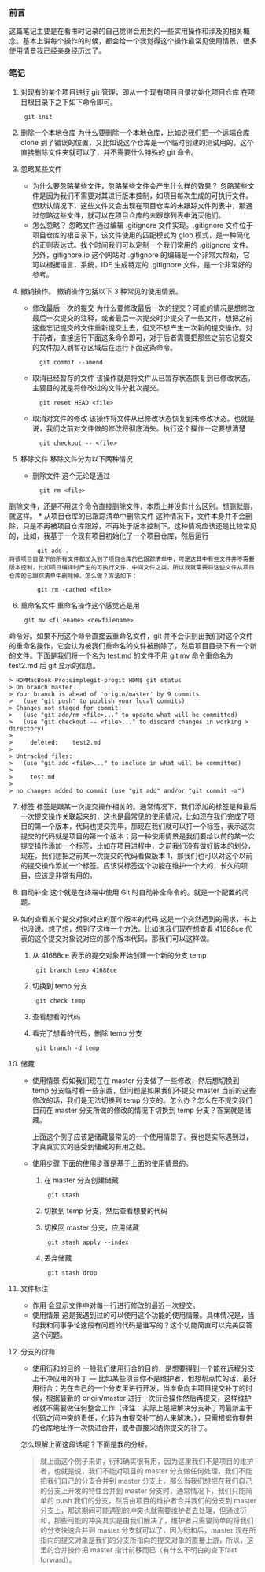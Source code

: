 ### 前言
这篇笔记主要是在看书时记录的自己觉得会用到的一些实用操作和涉及的相关概念。基本上讲每个操作的时候，都会给一个我觉得这个操作最常见使用情景，很多使用情景我已经亲身经历过了。

### 笔记
1. 对现有的某个项目进行 git 管理，即从一个现有项目目录初始化项目仓库
    在项目根目录下之下如下命令即可。
    
        git init
2. 删除一个本地仓库
    为什么要删除一个本地仓库，比如说我们把一个远端仓库 clone 到了错误的位置，又比如说这个仓库是一个临时创建的测试用的。这个直接删除文件夹就可以了，并不需要什么特殊的 git 命令。
    
3. 忽略某些文件
    * 为什么要忽略某些文件，忽略某些文件会产生什么样的效果？
        忽略某些文件是因为我们不需要对其进行版本控制，如项目每次生成的可执行文件。但默认情况下，这些文件又会出现在项目仓库的未跟踪文件列表中，那通过忽略这些文件，就可以在项目仓库的未跟踪列表中消灭他们。
    * 怎么忽略？
        忽略文件通过编辑 .gitignore 文件实现。.gitignore 文件位于项目仓库的根目录下，该文件使用的匹配模式为 glob 模式，是一种简化的正则表达式。找个时间我们可以定制一个我们常用的 .gitignore 文件。另外，gitignore.io 这个网站对 .gitignore 的编辑是一个非常大帮助，它可以根据语言，系统，IDE 生成特定的 .gitignore 文件，是一个非常好的参考。

4. 撤销操作。
    撤销操作包括以下 3 种常见的使用情景。
    * 修改最后一次的提交
        为什么要修改最后一次的提交？可能的情况是想修改最后一次提交的注释，或者最后一次提交时少提交了一些文件，想把之前这些忘记提交的文件重新提交上去，但又不想产生一次新的提交操作。对于前者，直接运行下面这条命令即可，对于后者需要把那些之前忘记提交的文件加入到暂存区域后在运行下面这条命令。

            git commit --amend
    * 取消已经暂存的文件
        该操作就是将文件从已暂存状态恢复到已修改状态。主要目的就是将修改过的文件分批次提交。

            git reset HEAD <file>
    * 取消对文件的修改
        该操作将文件从已修改状态恢复到未修改状态。也就是说，我们之前对文件做的修改将彻底消失。执行这个操作一定要想清楚

            git checkout -- <file>
            
5. 移除文件
    移除文件分为以下两种情况
    * 删除文件
        这个无论是通过

            git rm <file>
删除文件，还是不用这个命令直接删除文件，本质上并没有什么区别。想删就删，就这样。
    * 从项目仓库的已跟踪清单中删除文件
        这种情况下，文件本身并不会删除，只是不再被项目仓库跟踪，不再处于版本控制下。这种情况应该还是比较常见的，比如，我基于一个现有项目初始化了一个项目仓库，然后运行
        
            git add .
    将该项目目录下的所有文件都加入到了项目仓库的已跟踪清单中，可是这其中有些文件并不需要版本控制，比如项目编译时产生的可执行文件，中间文件之类，所以我就需要将这些文件从项目仓库的已跟踪清单中删除掉。怎么做？方法如下：

            git rm -cached <file> 
6. 重命名文件
    重命名操作这个感觉还是用
    
        git mv <filename> <newfilename>
命令好。如果不用这个命令直接去重命名文件，git 并不会识别出我们对这个文件的重命名操作，它会认为被我们重命名的文件被删除了，然后项目目录下有一个新的文件。下面是我们将一个名为 test.md 的文件不用 git mv 命令重命名为 test2.md 后 git 显示的信息。

    > HDMMacBook-Pro:simplegit-progit HDM$ git status
    > On branch master
    > Your branch is ahead of 'origin/master' by 9 commits.
    >   (use "git push" to publish your local commits)
    > Changes not staged for commit:
    >   (use "git add/rm <file>..." to update what will be committed)
    >   (use "git checkout -- <file>..." to discard changes in working > directory)
    > 
    >     deleted:    test2.md
    > 
    > Untracked files:
    >   (use "git add <file>..." to include in what will be committed)
    > 
    >     test.md
    > 
    > no changes added to commit (use "git add" and/or "git commit -a")

7. 标签
    标签是跟某一次提交操作相关的。通常情况下，我们添加的标签是和最后一次提交操作关联起来的，这也是最常见的使用情况，比如现在我们完成了项目的第一个版本，代码也提交完毕，那现在我们就可以打一个标签，表示这次提交的代码就是项目的第一个版本；另一种使用情景是我们要给以前的某一次提交操作添加一个标签，比如在项目进程中，之前我们没有做好版本的划分，现在，我们想把之前某一次提交的代码看做版本 1，那我们也可以对这个以前的提交操作添加一个标签。应该说标签这个功能在维护一个大的，长久的项目，应该是非常有用的。

8. 自动补全
    这个就是在终端中使用 Git 时自动补全命令的。就是一个配置的问题。

9. 如何查看某个提交对象对应的那个版本的代码
    这是一个突然遇到的需求，书上也没说。想了想，想到了这样一个方法。比如说我们现在想查看 41688ce 代表的这个提交对象说对应的那个版本代码，那我们可以这样做。
    
    1. 从 41688ce 表示的提交对象开始创建一个新的分支 temp

            git branch temp 41688ce
    2. 切换到 temp 分支

            git check temp
    3. 查看想看的代码
    4. 看完了想看的代码，删除 temp 分支

            git branch -d temp

10. 储藏
    * 使用情景
        假如我们现在在 master 分支做了一些修改，然后想切换到 temp 分支临时看一些东西，但问题是如果我们不提交 master 当前的这些修改的话，我们是无法切换到 temp 分支的。怎么办？怎么在不提交我们目前在 master 分支所做的修改的情况下切换到 temp 分支？答案就是储藏。

        上面这个例子应该是储藏最常见的一个使用情景了。我也是实际遇到过，才真真实实的感受到储藏的有用之处。
    * 使用步骤
        下面的使用步骤是基于上面的使用情景的。
        1. 在 master 分支创建储藏

                git stash
        2. 切换到 temp 分支，然后查看想要的代码
        3. 切换回 master 分支，应用储藏

                git stash apply --index
        4. 丢弃储藏

                git stash drop

11. 文件标注
    * 作用
        会显示文件中对每一行进行修改的最近一次提交。
    * 使用情景
        这是我遇到过的可以使用这个功能的使用情景。具体情况是，当时我和同事争论这段有问题的代码是谁写的？这个功能简直可以完美回答这个问题。

12. 分支的衍和
    * 使用衍和的目的
    一般我们使用衍合的目的，是想要得到一个能在远程分支上干净应用的补丁 — 比如某些项目你不是维护者，但想帮点忙的话，最好用衍合：先在自己的一个分支里进行开发，当准备向主项目提交补丁的时候，根据最新的 origin/master 进行一次衍合操作然后再提交，这样维护者就不需要做任何整合工作（译注：实际上是把解决分支补丁同最新主干代码之间冲突的责任，化转为由提交补丁的人来解决。），只需根据你提供的仓库地址作一次快进合并，或者直接采纳你提交的补丁。
    
    怎么理解上面这段话呢？下面是我的分析。
    > 就上面这个例子来讲，衍和确实很有用，因为这里我们不是项目的维护者，也就是说，我们不能对项目的 master 分支做任何处理，我们不能把我们自己的分支合并到 master 分支上，那么当我们想把在我们自己的分支上开发的特性合并到 master 分支时，通常情况下，我们只能简单的 push 我们的分支，然后由项目的维护者合并我们的分支到 master 分支上，那这期间可能遇到的冲突也就需要维护者去处理，但通过衍和，那些可能的冲突其实是由我们解决了，维护者只需要简单的将我们的分支快速合并到 master 分支就可以了，因为衍和后，master 现在所指向的提交对象是我们的分支所指向的提交对象的直接上游，所以，这里的合并操作把 master 指针前移而已（有什么不明白的查下fast forward）。